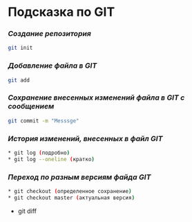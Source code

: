# Подсказка по GIT

### *Создание репозитория*
```sh
git init
```
### *Добавление файла в GIT*
```sh
git add
```
### *Сохранение внесенных изменений файла в GIT с сообщением*
```sh
git commit -m "Messsge"
```
### *История изменений, внесенных в файл GIT*
```sh
* git log (подробно)
* git log --oneline (кратко)
```
### *Переход по разным версиям файда GIT*
```sh
* git checkout (определенное сохранение)
* git checkout master (актуальная версия)
```
* git diff